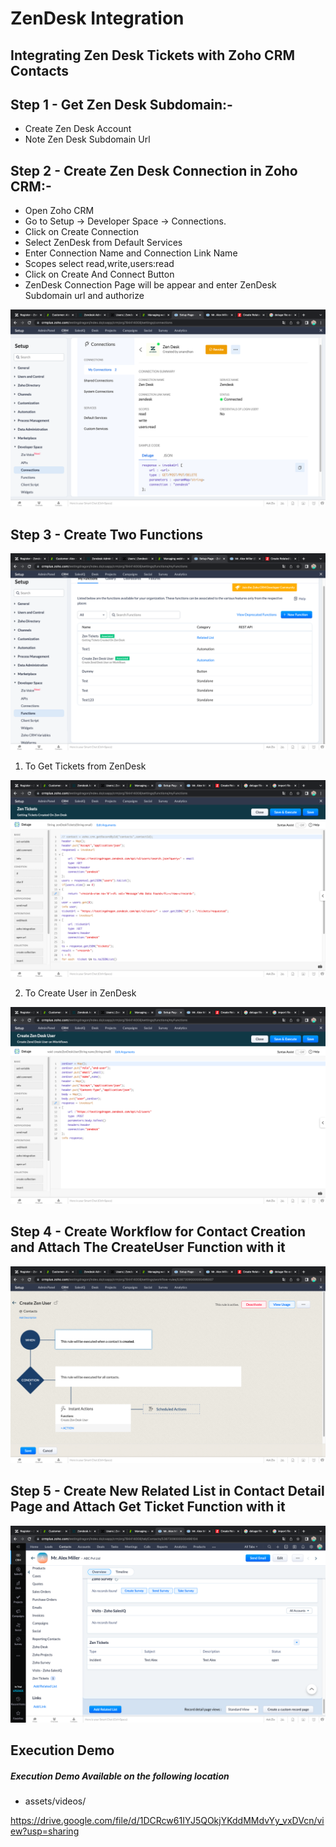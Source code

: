 # ZenDesk Integration

## Integrating Zen Desk Tickets with Zoho CRM Contacts


## Step 1 - Get Zen Desk Subdomain:-

- Create Zen Desk Account
- Note Zen Desk Subdomain Url

## Step 2 - Create Zen Desk Connection in Zoho CRM:-

- Open Zoho CRM
- Go to Setup -> Developer Space -> Connections.
- Click on Create Connection
- Select ZenDesk from Default Services
- Enter Connection Name and Connection Link Name
- Scopes select read,write,users:read
- Click on Create And Connect Button
- ZenDesk Connection Page will be appear and enter ZenDesk Subdomain url and authorize

![Screenshot](assets/screenshots/connections.png)

## Step 3 - Create Two Functions

![Screenshot](assets/screenshots/functions.png)

1. To Get Tickets from ZenDesk

![Screenshot](assets/screenshots/zenTickets.png)

2. To Create User in ZenDesk

![Screenshot](assets/screenshots/createZenUser.png)

## Step 4 - Create Workflow for Contact Creation and Attach The CreateUser Function with it

![Screenshot](assets/screenshots/workflow.png)

## Step 5 - Create New Related List in Contact Detail Page and Attach Get Ticket Function with it

![Screenshot](assets/screenshots/relatedList.png)


## Execution Demo

##### Execution Demo Available on the following location 

-   assets/videos/

https://drive.google.com/file/d/1DCRcw61IYJ5QOkjYKddMMdvYy_vxDVcn/view?usp=sharing



